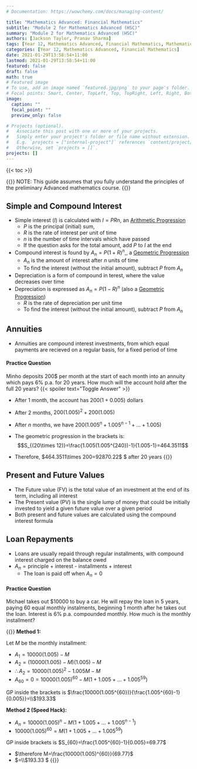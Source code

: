 ```yaml
---
# Documentation: https://wowchemy.com/docs/managing-content/

title: "Mathematics Advanced: Financial Mathematics"
subtitle: "Module 2 for Mathematics Advanced (HSC)"
summary: "Module 2 for Mathematics Advanced (HSC)"
authors: [Jackson Taylor, Pranav Sharma]
tags: [Year 12, Mathematics Advanced, Financial Mathematics, Mathematics, Simple Interest, Compound Interest, Interest, Annuities, Future Value, Present Value, Loan Repayments, Inflation]
categories: [Year 12, Mathematics Advanced, Financial Mathematics]
date: 2021-01-29T13:58:54+11:00
lastmod: 2021-01-29T13:58:54+11:00
featured: false
draft: false
math: true
# Featured image
# To use, add an image named `featured.jpg/png` to your page's folder.
# Focal points: Smart, Center, TopLeft, Top, TopRight, Left, Right, BottomLeft, Bottom, BottomRight.
image:
  caption: ""
  focal_point: ""
  preview_only: false

# Projects (optional).
#   Associate this post with one or more of your projects.
#   Simply enter your project's folder or file name without extension.
#   E.g. `projects = ["internal-project"]` references `content/project/deep-learning/index.md`.
#   Otherwise, set `projects = []`.
projects: []
---
```

{{< toc >}}

{{<callout info>}}
NOTE: This guide assumes that you fully understand the principles of the preliminary Advanced mathematics course.
{{</callout>}}

## Simple and Compound Interest
- Simple interest $(I)$ is calculated with $I=PRn$, an [Arithmetic Progression](/post/mathematics-advanced-sequences-and-series/#arithmetic-sequences)
  - $P$ is the principal (initial) sum,
  - $R$ is the rate of interest per unit of time
  - $n$ is the number of time intervals which have passed
  - If the question asks for the total amount, add $P$ to $I$ at the end
- Compound interest is found by $A_{n}=P(1+R)^{n},$, a [Geometric Progression](/post/mathematics-advanced-sequences-and-series/#arithmetic-sequences)
  - $A_n$ is the amount of interest after $n$ units of time
  - To find the interest (without the initial amount), subtract $P$ from $A_n$
- Depreciation is a form of compound in terest, where the value decreases over time
- Depreciation is expressed as $A_{n}=P(1-R)^{n}$ (also a [Geometric Progression](/post/mathematics-advanced-sequences-and-series/#arithmetic-sequences))
  - $R$ is the rate of depreciation per unit time
  - To find the interest (without the initial amount), subtract $P$ from $A_n$
## Annuities
- Annuities are compound interest investments, from which equal payments are recieved on a regular basis, for a fixed period of time
#### Practice Question
Minho deposits 200$ per month at the start of each month into an annuity which pays 6% p.a. for 20 years. How much will the account hold after the full 20 years?
{{< spoiler text="Toggle Answer" >}}
- After 1 month, the account has $200(1+0.005)$ dollars
- After 2 months, $200(1.005)^{2}+200(1.005)$
- After $n$ months, we have $200(1.005^{n}+1.005^{n-1}+...+1.005)$
- The geometric progression in the brackets is:
$$S_{(20\times 12)}=\frac{1.005(1.005^{240})-1}{1.005-1}=464.3511$$

- Therefore, $464.3511\times 200=92870.22\$ $ after 20 years
{{</spoiler>}}

## Present and Future Values
- The Future value (FV) is the total value of an investment at the end of its term, including all interest
- The Present value (PV) is the single lump of money that could be initially invested to yield a given future value over a given period
- Both present and future values are  calculated using the compound interest formula
## Loan Repayments
- Loans are usually repaid through regular installments, with compound interest charged on the balance owed
- $A_n = \text{principle + interest - installments + interest}$
  - The loan is paid off when $A_{n}=0$

#### Practice Question
Michael takes out \$10000 to buy a car. He will repay the loan in 5 years, paying 60 equal monthly instalments, beginning 1 month after he takes out the loan. Interest is 6% p.a. compounded monthly. How much is the monthly installment?

{{<spoiler text="Toggle Answer">}}
**Method 1:**

Let $M$ be the monthly installment:
- $A_{1}=10000(1.005)-M$
- $A_{2}=(10000(1.005)-M)(1.005)-M$
- $\therefore A_{2}=10000(1.005)^{2}-1.005M-M$
- $A_{60}=0=10000(1.005)^{60}-M(1+1.005+...+1.005^{59})$

GP inside the brackets is $\frac{10000(1.005^{60})}{\frac{1.005^{60}-1}{0.005}}=\\$193.33$

**Method 2 (Speed Hack):**
- $A_{n}=10000(1.005)^{n}-M(1+1.005+...+1.005^{n-1})$
- $10000(1.005)^{60}=M(1+1.005+...+1.005^{59})$

GP inside brackets is $S_{60}=\frac{1.005^{60}-1}{0.005}=69.77$

- $\therefore M=\frac{10000(1.005)^{60}}{69.77}$
- $=\\$193.33 $
{{</spoiler>}}
